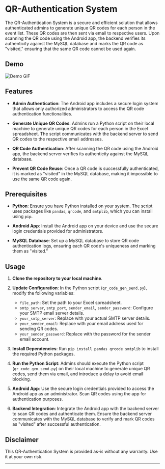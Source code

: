 # QR-Authentication System

The QR-Authentication System is a secure and efficient solution that allows authenticated admins to generate unique QR codes for each person in the event list. These QR codes are then sent via email to respective users. Upon scanning the QR code using the Android app, the backend verifies its authenticity against the MySQL database and marks the QR code as "visited," ensuring that the same QR code cannot be used again.

## Demo
![Demo GIF]()

## Features

- **Admin Authentication**: The Android app includes a secure login system that allows only authorized administrators to access the QR code authentication functionalities.

- **Generate Unique QR Codes**: Admins run a Python script on their local machine to generate unique QR codes for each person in the Excel spreadsheet. The script communicates with the backend server to send QR codes to the respective email addresses.

- **QR Code Authentication**: After scanning the QR code using the Android app, the backend server verifies its authenticity against the MySQL database.

- **Prevent QR Code Reuse**: Once a QR code is successfully authenticated, it is marked as "visited" in the MySQL database, making it impossible to use the same QR code again.


## Prerequisites

- **Python**: Ensure you have Python installed on your system. The script uses packages like `pandas`, `qrcode`, and `smtplib`, which you can install using `pip`.

- **Android App**: Install the Android app on your device and use the secure login credentials provided for administrators.

- **MySQL Database**: Set up a MySQL database to store QR code authentication logs, ensuring each QR code's uniqueness and marking them as "visited."

## Usage

1. **Clone the repository to your local machine.**

2. **Update Configuration**: In the Python script (`qr_code_gen_send.py`), modify the following variables:

   - `file_path`: Set the path to your Excel spreadsheet.
   - `smtp_server`, `smtp_port`, `sender_email`, `sender_password`: Configure your SMTP email server details.
   - `your_smtp_server`: Replace with your actual SMTP server details.
   - `your_sender_email`: Replace with your email address used for sending QR codes.
   - `your_sender_password`: Replace with the password for the sender email account.

3. **Install Dependencies**: Run `pip install pandas qrcode smtplib` to install the required Python packages.

4. **Run the Python Script**: Admins should execute the Python script (`qr_code_gen_send.py`) on their local machine to generate unique QR codes, send them via email, and introduce a delay to avoid email blocking.

5. **Android App**: Use the secure login credentials provided to access the Android app as an administrator. Scan QR codes using the app for authentication purposes.

6. **Backend Integration**: Integrate the Android app with the backend server to scan QR codes and authenticate them. Ensure the backend server communicates with the MySQL database to verify and mark QR codes as "visited" after successful authentication.


## Disclaimer

This QR-Authentication System is provided as-is without any warranty. Use it at your own risk.

---
